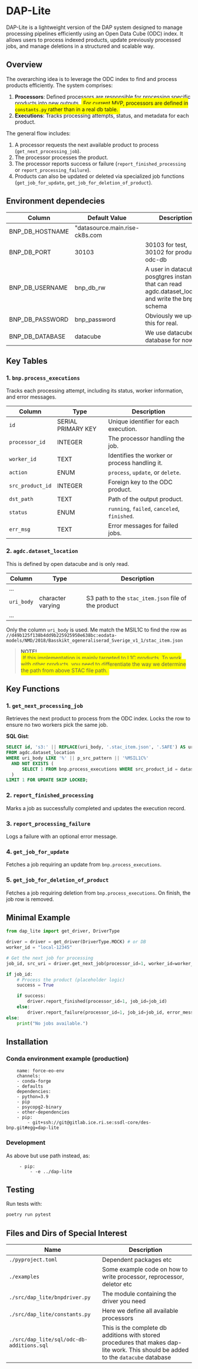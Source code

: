 
# DAP-Lite

DAP-Lite is a lightweight version of the DAP system designed to manage processing pipelines efficiently using an Open Data Cube (ODC) index. It allows users to process indexed products, update previously processed jobs, and manage deletions in a structured and scalable way.

## Overview

The overarching idea is to leverage the ODC index to find and process products efficiently. The system comprises:

1. **Processors**: Defined processors are responsible for processing specific products into new outputs. <span style="background-color:yellow; padding: 5px; border-radius: 3px;">For current MVP,  processors are defined in `constants.py` rather than in a real db table. </span> 
2. **Executions**: Tracks processing attempts, status, and metadata for each product.

The general flow includes:
1. A processor requests the next available product to process (`get_next_processing_job`).
2. The processor processes the product.
3. The processor reports success or failure (`report_finished_processing` or `report_processing_failure`).
4. Products can also be updated or deleted via specialized job functions (`get_job_for_update`, `get_job_for_deletion_of_product`).


## Environment dependecies

| Column           | Default Value       | Description        |
|------------------|---------------------|--------------------|
| BNP_DB_HOSTNAME  | "datasource.main.rise-ck8s.com |
| BNP_DB_PORT      | 30103               | 30103 for test, 30102 for production odc-db |
| BNP_DB_USERNAME  | bnp_db_rw           | A user in datacube posgtgres instance that can read agdc.dataset_location and write the bnp schema |    
| BNP_DB_PASSWORD  | bnp_password        | Obviously we update this for real.|
| BNP_DB_DATABASE  | datacube            | We use datacube's database for now |



## Key Tables

### 1. **`bnp.process_executions`**
Tracks each processing attempt, including its status, worker information, and error messages.

| Column          | Type                | Description                                     |
|------------------|---------------------|-------------------------------------------------|
| `id`            | SERIAL PRIMARY KEY  | Unique identifier for each execution.          |
| `processor_id`  | INTEGER             | The processor handling the job.                |
| `worker_id`     | TEXT                | Identifies the worker or process handling it.  |
| `action`        | ENUM                | `process`, `update`, or `delete`.              |
| `src_product_id`| INTEGER             | Foreign key to the ODC product.                |
| `dst_path`      | TEXT                | Path of the output product.                    |
| `status`        | ENUM                | `running`, `failed`, `canceled`, `finished`.   |
| `err_msg`       | TEXT                | Error messages for failed jobs.                |

### 2. **`agdc.dataset_location`**
This is defined by open datacube and is only read.

| Column          | Type                | Description                                     |
|------------------|---------------------|-------------------------------------------------|
| ... || 
| `uri_body`    |  character varying | S3 path to the `stac_item.json` file of the product |
| ... || 

Only the column `uri_body` is used. Me match the MSIL1C to find the row as 
 `//d49b125f138b4dd9b225925950e638bc:eodata-models/NMD/2018/Basskikt_ogeneraliserad_Sverige_v1_1/stac_item.json` 
> **NOTE!**  
> <span style="background-color:yellow; padding: 5px; border-radius: 3px;">
> If this implementation is mainly targeted to L1C products. To work with other products, you need to differentiate the way we determine the path from above STAC file path.
> </span> 

 

## Key Functions

### **1. `get_next_processing_job`**
Retrieves the next product to process from the ODC index. Locks the row to ensure no two workers pick the same job.

**SQL Gist**:
```sql
SELECT id, 's3:' || REPLACE(uri_body, '.stac_item.json', '.SAFE') AS uri
FROM agdc.dataset_location
WHERE uri_body LIKE '%' || p_src_pattern || '%MSIL1C%'
  AND NOT EXISTS (
      SELECT 1 FROM bnp.process_executions WHERE src_product_id = dataset_location.id
  )
LIMIT 1 FOR UPDATE SKIP LOCKED;
```

### **2. `report_finished_processing`**
Marks a job as successfully completed and updates the execution record.

### **3. `report_processing_failure`**
Logs a failure with an optional error message.

### **4. `get_job_for_update`**
Fetches a job requiring an update from `bnp.process_executions`.

### **5. `get_job_for_deletion_of_product`**
Fetches a job requiring deletion from `bnp.process_executions`. On finish, the job row is removed.

## Minimal Example

```python
from dap_lite import get_driver, DriverType

driver = driver = get_driver(DriverType.MOCK) # or DB
worker_id = "local-12345"

# Get the next job for processing
job_id, src_uri = driver.get_next_job(processor_id=1, worker_id=worker_id)

if job_id:
    # Process the product (placeholder logic)
    success = True

    if success:
        driver.report_finished(processor_id=1, job_id=job_id)
    else:
        driver.report_failure(processor_id=1, job_id=job_id, error_message="Processing failed.")
else:
    print("No jobs available.")
```

## Installation
### Conda environment example (production)
        name: force-eo-env
        channels:
        - conda-forge
        - defaults
        dependencies:
        - python=3.9
        - pip
        - psycopg2-binary
        - other-dependencies
        - pip:
            - git+ssh://git@gitlab.ice.ri.se:ssdl-core/des-bnp.git#egg=dap-lite

### Development 
As above but use path instead, as:

         - pip:
             - -e ../dap-lite

## Testing

Run tests with:

```bash
poetry run pytest
```

## Files and Dirs of Special Interest

| Name | Description|
|------------------ |-------------------------------------------------|
| `./pyproject.toml` | Dependent packages etc |
| `./examples`    | Some example code on how to write processor, reprocessor, deletor etc |
|`./src/dap_lite/bnpdriver.py` | The module containing the driver you need |
|`./src/dap_lite/constants.py` | Here we define all available processors |
|`./src/dap_lite/sql/odc-db-additions.sql` | This is the complete db additions with stored procedures that makes dap-lite work. This should be added to the `datacube` database|
